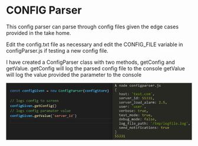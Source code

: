 # CONFIG Parser

This config parser can parse through config files given the edge cases provided in the take home.

Edit the config.txt file as necessary and edit the CONFIG_FILE variable in configParser.js if testing a new config file.

I have created a ConfigParser class with two methods, getConfig and getValue.
getConfig will log the parsed config file to the console
getValue will log the value provided the parameter to the console

![exampleImg](/assets/example.png)